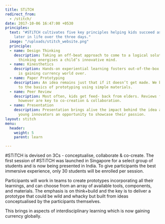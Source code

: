 ```yaml
---
title: STiTCH
redirect_from:
  - /stitch/
date: 2017-10-06 16:47:00 +0530
principles:
  text: "#STiTCH cultivates five key principles helping kids succeed as innovators
    later in life over the three days."
  image: "/uploads/stitch_website.png"
  principle:
  - name: Design Thinking
    description: Taking an off-beat approach to come to a logical solution, design
      thinking energises a child’s innovative mind.
  - name: Kinesthetics
    description: Hands-on experiential learning fosters out-of-the-box thinking and
      is gaining currency world over.
  - name: Paper Prototyping
    description: An idea remains just that if it doesn’t get made. We bring it back
      to the basics of prototyping using simple materials.
  - name: Peer Review
    description: Most often, kids get feed- back from elders. Reviews from their peers
      however are key to co-creation & collaboration.
  - name: Presentation
    description: Presentation brings alive the impact behind the idea and gives your
      young innovators an opportunity to showcase their passion.
layout: stitch
menu:
  header:
    weight: 5
    parent: learn

---
```

#STiTCH is devised on 3Cs - conceptualise, collaborate & co-create. The first session of #STiTCH was launched in Singapore for a select group of students and is now being presented in India. To give participants the best immersive experience, only 30 students will be enrolled per session.

Participants will work in teams to create prototypes incorporating all their learnings, and can choose from an array of available tools, components, and materials. The emphasis is on think+build and the key is to deliver a prototype that could be wild and whacky but built from ideas conceptualised by the participants themselves.

This brings in aspects of interdisciplinary learning which is now gaining currency globally.
